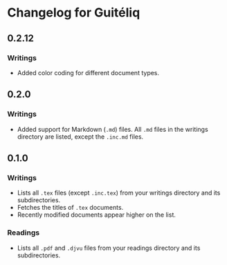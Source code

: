 # Changelog for Guitéliq

## 0.2.12

### Writings

- Added color coding for different document types.

## 0.2.0

### Writings

- Added support for Markdown (`.md`) files. All `.md` files in the writings directory are listed, except the `.inc.md` files.

## 0.1.0

### Writings

- Lists all `.tex` files (except `.inc.tex`) from your writings directory and its subdirectories.
- Fetches the titles of `.tex` documents.
- Recently modified documents appear higher on the list.

### Readings

- Lists all `.pdf` and `.djvu` files from your readings directory and its subdirectories.
